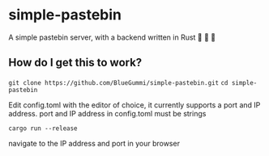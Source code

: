 # simple-pastebin
A simple pastebin server, with a backend written in Rust  🚀 🚀 🚀

## How do I get this to work?

``git clone https://github.com/BlueGummi/simple-pastebin.git``
``cd simple-pastebin``

Edit config.toml with the editor of choice, it currently supports a port and IP address.
port and IP address in config.toml must be strings

``cargo run --release``

navigate to the IP address and port in your browser
